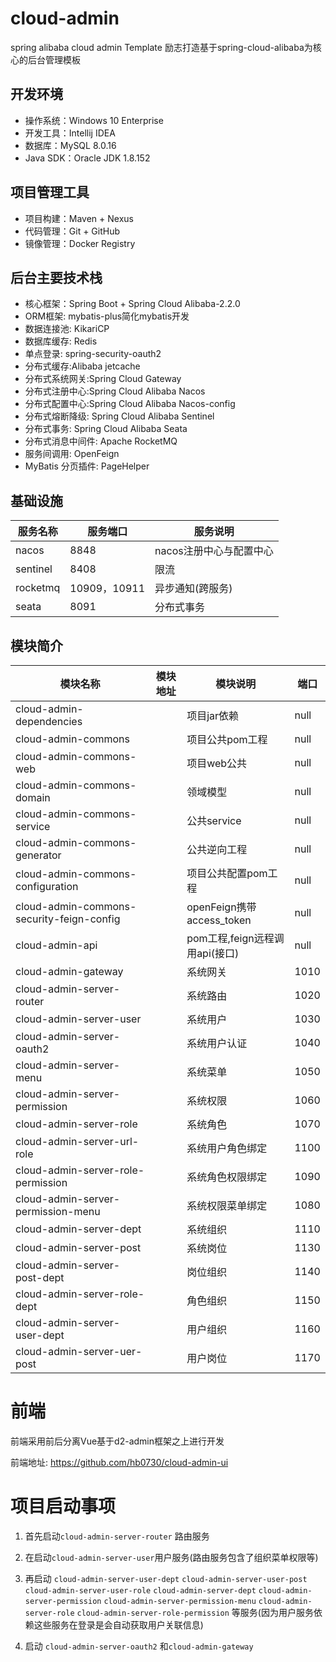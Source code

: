 # cloud-admin
spring alibaba cloud admin Template
励志打造基于spring-cloud-alibaba为核心的后台管理模板
## 开发环境
* 操作系统：Windows 10 Enterprise
* 开发工具：Intellij IDEA
* 数据库：MySQL 8.0.16
* Java SDK：Oracle JDK 1.8.152
## 项目管理工具
* 项目构建：Maven + Nexus
* 代码管理：Git + GitHub
* 镜像管理：Docker Registry
## 后台主要技术栈
* 核心框架：Spring Boot + Spring Cloud Alibaba-2.2.0
* ORM框架: mybatis-plus简化mybatis开发
* 数据连接池: KikariCP
* 数据库缓存: Redis
* 单点登录: spring-security-oauth2
* 分布式缓存:Alibaba jetcache
* 分布式系统网关:Spring Cloud Gateway
* 分布式注册中心:Spring Cloud Alibaba Nacos
* 分布式配置中心:Spring Cloud Alibaba Nacos-config
* 分布式熔断降级: Spring Cloud Alibaba Sentinel
* 分布式事务: Spring Cloud Alibaba Seata
* 分布式消息中间件: Apache RocketMQ
* 服务间调用: OpenFeign
* MyBatis 分页插件: PageHelper
## 基础设施

|  服务名称   | 服务端口  | 服务说明  |
|----|----|----|
|nacos|8848|nacos注册中心与配置中心|
|sentinel|8408|限流|
|rocketmq|10909，10911|异步通知(跨服务)|
|seata|8091|分布式事务|
## 模块简介
|模块名称|模块地址|模块说明|端口|
|----|----|----|----|
|cloud-admin-dependencies| |项目jar依赖|null|
|cloud-admin-commons| |项目公共pom工程|null|
|cloud-admin-commons-web| |项目web公共|null|
|cloud-admin-commons-domain| |领域模型|null|
|cloud-admin-commons-service| |公共service|null|
|cloud-admin-commons-generator| |公共逆向工程|null |
|cloud-admin-commons-configuration| |项目公共配置pom工程|null|
|cloud-admin-commons-security-feign-config| |openFeign携带access_token|null|
|cloud-admin-api| |pom工程,feign远程调用api(接口)|null|
|cloud-admin-gateway| |系统网关|1010|
|cloud-admin-server-router| |系统路由|1020|
|cloud-admin-server-user| | 系统用户|1030|
|cloud-admin-server-oauth2| |系统用户认证|1040|
|cloud-admin-server-menu| | 系统菜单|1050|
|cloud-admin-server-permission| |系统权限|1060|
|cloud-admin-server-role| |系统角色|1070|
|cloud-admin-server-url-role| |系统用户角色绑定|1100|
|cloud-admin-server-role-permission| |系统角色权限绑定|1090|
|cloud-admin-server-permission-menu| |系统权限菜单绑定|1080|
|cloud-admin-server-dept| |系统组织|1110|
|cloud-admin-server-post| |系统岗位|1130|
|cloud-admin-server-post-dept| |岗位组织|1140|
|cloud-admin-server-role-dept| |角色组织|1150|
|cloud-admin-server-user-dept| |用户组织|1160|
|cloud-admin-server-uer-post| |用户岗位|1170|

# 前端
前端采用前后分离Vue基于d2-admin框架之上进行开发

前端地址: <https://github.com/hb0730/cloud-admin-ui>

# 项目启动事项
 1. 首先启动`cloud-admin-server-router` 路由服务
 
 2. 在启动`cloud-admin-server-user`用户服务(路由服务包含了组织菜单权限等)
 
 3. 再启动 `cloud-admin-server-user-dept` `cloud-admin-server-user-post` `cloud-admin-server-user-role` `cloud-admin-server-dept` `cloud-admin-server-permission` `cloud-admin-server-permission-menu` `cloud-admin-server-role` `cloud-admin-server-role-permission` 等服务(因为用户服务依赖这些服务在登录是会自动获取用户关联信息)
 
 4. 启动 `cloud-admin-server-oauth2` 和`cloud-admin-gateway`
